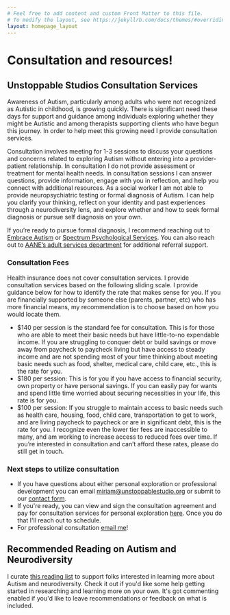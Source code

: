 ```yaml
---
# Feel free to add content and custom Front Matter to this file.
# To modify the layout, see https://jekyllrb.com/docs/themes/#overriding-theme-defaults
layout: homepage_layout
---
```

# Consultation and resources!

## Unstoppable Studios Consultation Services
Awareness of Autism, particularly among adults who were not recognized as Autistic in childhood, is growing quickly. There is significant need these days for support and guidance among individuals exploring whether they might be Autistic and among therapists supporting clients who have begun this journey. In order to help meet this growing need I provide consultation services. 

Consultation involves meeting for 1-3 sessions to discuss your questions and concerns related to exploring Autism without entering into a provider-patient relationship. In consultation I do not provide assessment or treatment for mental health needs. In consultation sessions I can answer questions, provide information, engage with you in reflection, and help you connect with additional resources. As a social worker I am not able to provide neuropsychiatric testing or formal diagnosis of Autism. I can help you clarify your thinking, reflect on your identity and past experiences through a neurodiversity lens, and explore whether and how to seek formal diagnosis or pursue self diagnosis on your own. 

If you’re ready to pursue formal diagnosis, I recommend reaching out to [Embrace Autism](https://embrace-autism.com/) or [Spectrum Psychological Services](http://spectrumpsychservices.com/). You can also reach out to [AANE’s adult services department](https://www.aane.org/resources/adults/) for additional referral support. 

### Consultation Fees 
Health insurance does not cover consultation services. I provide consultation services based on the following sliding scale. I provide guidance below for how to identify the rate that makes sense for you. If you are financially supported by someone else (parents, partner, etc) who has more financial means, my recommendation is to choose based on how you would locate them.
- $140 per session is the standard fee for consultation. This is for those who are able to meet their basic needs but have little-to-no expendable income. If you are struggling to conquer debt or build savings or move away from paycheck to paycheck living but have access to steady income and are not spending most of your time thinking about meeting basic needs such as food, shelter, medical care, child care, etc., this is the rate for you. 
- $180 per session: This is for you if you have access to financial security, own property or have personal savings. If you can easily pay for wants and spend little time worried about securing necessities in your life, this rate is for you.
- $100 per session: If you struggle to maintain access to basic needs such as health care, housing, food, child care, transportation to get to work, and are living paycheck to paycheck or are in significant debt, this is the rate for you. 
I recognize even the lower tier fees are inaccessible to many, and am working to increase access to reduced fees over time. If you’re interested in consultation and can’t afford these rates, please do still get in touch. 

### Next steps to utilize consultation
- If you have questions about either personal exploration or professional development you can email [miriam@unstoppablestudio.org](mailto:miriam@unstoppablestudio.org) or submit to our [contact form](contact.html).  
- If you're ready, you can view and sign the consultation agreement and pay for consultation services for personal exploration [here](https://form.jotform.com/222273617544153). Once you do that I'll reach out to schedule. 
- For professional consultation [email me](mailto:miriam@unstoppablestudio.org)!  

## Recommended Reading on Autism and Neurodiversity
I curate [this reading list](https://unstoppable-studio.notion.site/Recommended-Reading-on-Autism-and-Neurodiversity-ed06baa174b54411bbdf5f1727a4e37e) to support folks interested in learning more about Autism and neurodiversity. Check it out if you'd like some help getting started in researching and learning more on your own. It's got commenting enabled if you'd like to leave recommendations or feedback on what is included. 



